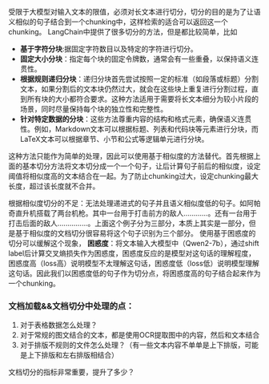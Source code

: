 受限于大模型对输入文本的限值，必须对长文本进行切分，切分的目的是为了让语义相似的句子结合到一个chunking中，这样检索的适合可以返回这一个chunking。
LangChain中提供了很多切分的方法，但是都比较简单，比如
- **基于字符分块**:据固定字符数目以及特定的字符进行切分。
- **固定大小分块**：指定每个块的固定令牌数，通常会有一些重叠，以保持语义连贯性。
- **根据规则递归分块**：递归分块首先尝试按照一定的标准（如段落或标题）分割文本，如果分割后的文本块仍然过大，就会在这些块上重复进行分割过程，直到所有块的大小都符合要求。这种方法适用于需要将长文本细分为较小片段的场景，同时尽量保持每个块的独立性和完整性。
- **针对特定数据的分块**：这些方法尊重内容的结构和格式元素，确保语义连贯性。例如，Markdown文本可以根据标题、列表和代码块等元素进行分块，而LaTeX文本可以根据章节、小节和公式等逻辑单元进行分块。

这种方法只能作为简单的处理，因此可以使用基于相似度的方法替代。首先根据上面的基本切分方法将文本切分成一个一个句子，让后计算句子前后的相似度，设定阈值将相似度高的文本结合在一起。为了防止chunking过大，设定chunking最大长度，超过该长度就不合并。

根据相似度切分的不足：无法处理递进式的句子并且语义相似度低的句子。如阿帕奇直升机搭载了两台机枪。其中一台用于打击前方的敌人............。还有一台用于打击后面的敌人...............。上面这个例子分为三部分，本质上其实是一部分，但是基于相似度的文档切分很容易将这个句子识别为三个部分。
使用基于困惑度的切分可以缓解这个现象，
**困惑度**：将文本输入大模型中（Qwen2-7b），通过shift label后计算交叉熵损失作为困惑度，困惑度反应的是模型对这句话的理解程度，困惑度高（loss高）说明模型不太理解这句话，困惑度低（loss低）说明模型理解这句话。因此我们以困惑度低的句子作为切分点，将困惑度高的句子结合起来作为一个chunking。

### 文档加载&&文档切分中处理的点：
1. 对于表格数据怎么处理？
2. 对于常规的图文结合的文本，都是使用OCR提取图中的内容，然后和文本结合
3. 对于排版不规则的文件怎么处理？（有一些文本内容不单单是上下排版，可能是上下排版和左右排版相结合）

文档切分的指标非常重要，提升了多少？